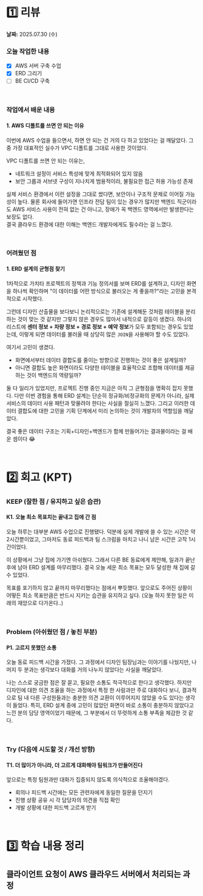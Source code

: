 # 1️⃣ 리뷰
**날짜:** 2025.07.30 (수)

### 오늘 작업한 내용
- [x] AWS 서버 구축 수업
- [x] ERD 그리기
- [ ] BE CI/CD 구축

</br>

### 작업에서 배운 내용

#### 1. AWS 디폴트를 쓰면 안 되는 이유

이번에 AWS 수업을 들으면서, 하면 안 되는 건 거의 다 하고 있었다는 걸 깨달았다.
그중 가장 대표적인 실수가 VPC 디폴트를 그대로 사용한 것이었다.

VPC 디폴트를 쓰면 안 되는 이유는,
- 네트워크 설정이 서비스 특성에 맞게 최적화되어 있지 않음
- 보안 그룹과 서브넷 구성이 지나치게 범용적이라, 불필요한 접근 허용 가능성 존재

실제 서비스 환경에서 이런 설정을 그대로 썼다면, 보안이나 구조적 문제로 이어질 가능성이 높다.
물론 회사에 들어가면 인프라 전담 팀이 있는 경우가 많지만 백엔드 직군이라도 AWS 서비스 사용이 전혀 없는 건 아니고,
장애가 꼭 백엔드 영역에서만 발생한다는 보장도 없다.  
결국 클라우드 환경에 대한 이해는 백엔드 개발자에게도 필수라는 걸 느꼈다.

<br/>

### 어려웠던 점

#### 1. ERD 설계의 균형점 찾기

1차적으로 가치타 프로젝트의 정책과 기능 정의서를 보며 ERD를 설계하고,
디자인 화면을 하나씩 확인하며 "이 데이터를 어떤 방식으로 불러오는 게 좋을까?"라는 고민을 본격적으로 시작했다.

그런데 디자인 산출물을 보다보니 논리적으로는 기존에 설계해둔 것처럼 테이블을 분리하는 것이 맞는 것 같지만
그렇지 않은 경우도 많아서 내적으로 갈등이 생겼다.
하나의 리스트에 **센터 정보 + 차량 정보 + 경로 정보 + 예약 정보**가 모두 포함되는 경우도 있었는데,
이렇게 되면 데이터를 불러올 때 상당히 많은 `JOIN`을 사용해야 할 수도 있었다.

여기서 고민이 생겼다.  
- 화면에서부터 데이터 결합도를 줄이는 방향으로 진행하는 것이 좋은 설계일까?  
- 아니면 결합도 높은 화면이라도 다양한 테이블을 효율적으로 조합해 데이터를 제공하는 것이 백엔드의 역량일까?  

둘 다 일리가 있었지만, 프로젝트 진행 중인 지금은 아직 그 균형점을 명확히 잡지 못했다.
다만 이번 경험을 통해 ERD 설계는 단순히 정규화/비정규화의 문제가 아니라, 실제 서비스의 데이터 사용 패턴과 맞물려야 한다는 사실을 절실히 느꼈다. 
그리고 이러한 데이터 결합도에 대한 고민을 기획 단계에서 미리 논의하는 것이 개발자의 역할임을 깨달았다.  

결국 좋은 데이터 구조는 기획+디자인+백엔드가 함께 만들어가는 결과물이라는 걸 배운 셈이다 😂

<br/>

#  2️⃣ 회고 (KPT)

### KEEP (잘한 점 / 유지하고 싶은 습관)

#### K1. 오늘 최소 목표치는 끝내고 집에 간 점

오늘 하루는 대부분 AWS 수업으로 진행됐다.
덕분에 실제 개발에 쓸 수 있는 시간은 약 2시간뿐이었고,
그마저도 동료 피드백과 팀 스크럼을 마치고 나니 남은 시간은 고작 1시간이었다.

이 상황에서 그냥 집에 가기엔 아쉬웠다.
그래서 다른 BE 동료에게 제안해, 일과가 끝난 후에 남아 ERD 설계를 마무리했다.
결국 오늘 세운 최소 목표는 모두 달성한 채 집에 갈 수 있었다.

목표를 포기하지 않고 끝까지 마무리했다는 점에서 뿌듯했다.
앞으로도 주어진 상황이 어떻든 최소 목표만큼은 반드시 지키는 습관을 유지하고 싶다.
(오늘 하지 못한 일은 미래의 재앙으로 다가온다..)

<br/>

### Problem (아쉬웠던 점 / 놓친 부분)

#### P1. 고르지 못했던 소통

오늘 동료 피드백 시간을 가졌다.
그 과정에서 디자인 팀장님과는 이야기를 나눴지만,
나머지 두 분과는 생각보다 대화를 거의 나누지 않았다는 사실을 깨달았다.

나는 스스로 궁금한 점은 잘 묻고, 필요한 소통도 적극적으로 한다고 생각했다.
하지만 디자인에 대한 의견 조율을 하는 과정에서 특정 한 사람과만 주로 대화하다 보니,
결과적으로 팀 내 다른 구성원들과는 충분한 의견 교환이 이루어지지 않았을 수도 있다는 생각이 들었다.
특히, ERD 설계 중에 고민이 많았던 화면이 바로 소통이 충분하지 않았다고 느낀 분의 담당 영역이었기 때문에,
그 부분에서 더 뚜렷하게 소통 부족을 체감한 것 같다.

<br/>

### Try (다음에 시도할 것 / 개선 방향)

#### T1. 더 많이가 아니라, 더 고르게 대화해야 팀워크가 만들어진다

앞으로는 특정 팀원과만 대화가 집중되지 않도록 의식적으로 조율해야겠다.  
- 회의나 피드백 시간에는 모든 관련자에게 동일한 질문을 던지기
- 진행 상황 공유 시 각 담당자의 의견을 직접 확인
- 개발 상황에 대한 피드백 고르게 받기

<br/>

#  3️⃣ 학습 내용 정리

## 클라이언트 요청이 AWS 클라우드 서버에서 처리되는 과정


<br/>
